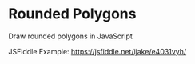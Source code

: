 # Rounded Polygons
Draw rounded polygons in JavaScript

JSFiddle Example: https://jsfiddle.net/ijake/e4031vyh/
